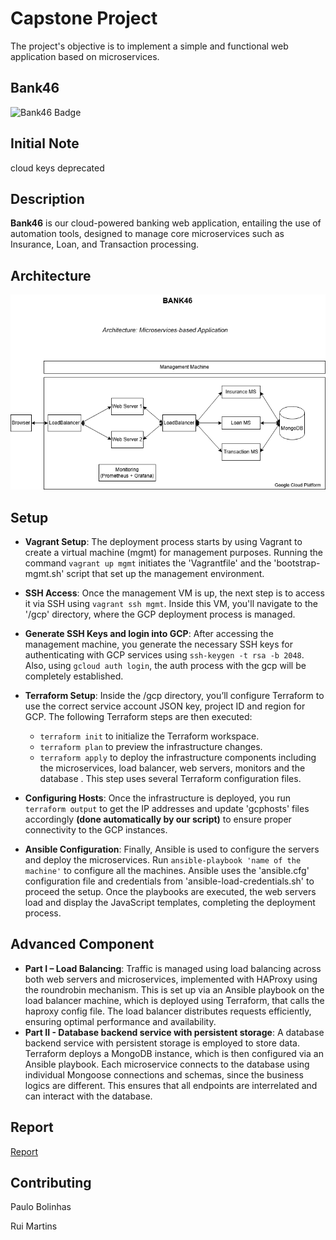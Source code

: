 # Capstone Project 

The project's objective is to implement a simple and functional web application based on microservices. 

## Bank46

![Bank46 Badge](https://img.shields.io/badge/Bank46-WebMicroservices%20App-brightgreen)

## Initial Note

cloud keys deprecated

## Description

**Bank46** is our cloud-powered banking web application, entailing the use of automation tools, designed to manage core microservices such as Insurance, Loan, and Transaction processing.

## Architecture

![Bank46 Architecture](docs/BANK46_architecture.png)

## Setup

- **Vagrant Setup**: The deployment process starts by using Vagrant to create a virtual machine (mgmt) for management purposes. Running the command ```vagrant up mgmt``` initiates the 'Vagrantfile' and the 'bootstrap-mgmt.sh' script that set up the management environment. 

- **SSH Access**: Once the management VM is up, the next step is to access it via SSH using ```vagrant ssh mgmt```. Inside this VM, you'll navigate to the '/gcp' directory, where the GCP deployment process is managed.

- **Generate SSH Keys and login into GCP**: After accessing the management machine, you generate the necessary SSH keys for authenticating with GCP services using ```ssh-keygen -t rsa -b 2048```. Also, using ```gcloud auth login```, the auth process with the gcp will be completely established.
	
- **Terraform Setup**: Inside the /gcp directory, you’ll configure Terraform to use the correct service account JSON key, project ID and region for GCP. 
The following Terraform steps are then executed:
     - ```terraform init``` to initialize the Terraform workspace.
     - ```terraform plan``` to preview the infrastructure changes.
     - ```terraform apply``` to deploy the infrastructure components including the microservices, load balancer, web servers, monitors and the database . This step uses several Terraform configuration files.

- **Configuring Hosts**: Once the infrastructure is deployed, you run ```terraform output``` to get the IP addresses and update 'gcphosts' files accordingly **(done automatically by our script)** to ensure proper connectivity to the GCP instances.

- **Ansible Configuration**: Finally, Ansible is used to configure the servers and deploy the microservices. Run ```ansible-playbook 'name of the machine'```  to configure all the machines. Ansible uses the 'ansible.cfg' configuration file and credentials from 'ansible-load-credentials.sh' to proceed the setup. Once the playbooks are executed, the web servers load and display the JavaScript templates, completing the deployment process.

## Advanced Component

- **Part I – Load Balancing**: 
Traffic is managed using load balancing across both web servers and microservices, implemented with HAProxy using the roundrobin mechanism. This is set up via an Ansible playbook on the load balancer machine, which is deployed using Terraform, that calls the haproxy config file. The load balancer distributes requests efficiently, ensuring optimal performance and availability.
- **Part II - Database backend service with persistent storage**: 
A database backend service with persistent storage is employed to store data. Terraform deploys a MongoDB instance, which is then configured via an Ansible playbook. Each microservice connects to the database using individual Mongoose connections and schemas, since the business logics are different. This ensures that all endpoints are interrelated and can interact with the database.

## Report

[Report](docs/project-g46.pdf)

## Contributing

Paulo Bolinhas

Rui Martins
